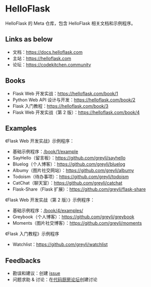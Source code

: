 # HelloFlask

HelloFlask 的 Meta 仓库，包含 HelloFlask 相关文档和示例程序。


## Links as below

- 文档：<https://docs.helloflask.com>
- 主站：<https://helloflask.com>
- 论坛：<https://codekitchen.community>


## Books

- Flask Web 开发实战：<https://helloflask.com/book/1>
- Python Web API 设计与开发：<https://helloflask.com/book/2>
- Flask 入门教程：<https://helloflask.com/book/3>
- Flask Web 开发实战（第 2 版）：<https://helloflask.com/book/4>


## Examples

《Flask Web 开发实战》示例程序：

- 基础示例程序：[/book/1/example](/book/1/example)
- SayHello（留言板）：<https://github.com/greyli/sayhello>
- Bluelog（个人博客）：<https://github.com/greyli/bluelog>
- Albumy（图片社交网站）：<https://github.com/greyli/albumy>
- Todoism（待办事项）：<https://github.com/greyli/todoism>
- CatChat（聊天室）：<https://github.com/greyli/catchat>
- Flask-Share（Flask 扩展）：<https://github.com/greyli/flask-share>

《Flask Web 开发实战（第 2 版）》示例程序：

- 基础示例程序：[/book/4/examples/](/book/4/examples/)
- Greybook（个人博客）：<https://github.com/greyli/greybook>
- Moments（图片社交博客）：<https://github.com/greyli/moments>

《Flask 入门教程》示例程序

- Watchlist：<https://github.com/greyli/watchlist>


## Feedbacks

- 勘误和建议：创建 [issue](https://github.com/greyli/helloflask/issues)
- 问题求助 & 讨论：在[代码厨房论坛](https://codekitchen.community)创建讨论
